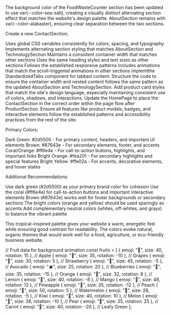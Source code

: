 The background color of the FoodWasteCounter section has been updated to use var(--color-sea-salt), creating a visually distinct alternating section effect that matches the website's design palette. AboutSection remains with var(--color-alabaster), ensuring clear separation between the two sections.

Create a new ContactSection; 

Uses global CSS variables consistently for colors, spacing, and typography
Implements alternating section styling that matches AboutSection and TechnologySection
Maintains a consistent container width that matches other sections
Uses the same heading styles and text sizes as other sections
Follows the established responsive patterns
Includes animations that match the scroll-triggered animations in other sections
implemtthe StandardizedTabs component for tabbed content.
Structure the code to ensure the container width and nested content follows the same pattern as the updated AboutSection and TechnologySection.
Add product card styles that match the site's design language, especially maintaining consistent use of colors, shadows, and interactions.
Update the HomePage to place the ContactSection in the correct order within the page flow after ProductSection.
Ensure all features like product modals, badges, and interactive elements follow the established patterns and accessibility practices from the rest of the site.




Primary Colors:

Dark Green: #2d5500 - For primary content, headers, and important UI elements
Brown: #87643e - For secondary elements, footer, and accents
Coral/Orange: #ff6e4e - For call-to-action buttons, highlights, and important links
Bright Orange: #fea201 - For secondary highlights and special features
Bright Yellow: #ffe02a - For accents, decorative elements, and hover states

Additional Recommendations:

Use dark green (#2d5500) as your primary brand color for cohesion
Use the coral (#ff6e4e) for call-to-action buttons and important interactive elements
Brown (#87643e) works well for footer backgrounds or secondary sections
The bright colors (orange and yellow) should be used sparingly as accents
Add complementary neutral colors (whites, off-whites, and grays) to balance the vibrant palette

This tropical-inspired palette gives your website a warm, energetic feel while ensuring good contrast for readability. The colors evoke natural, organic themes that would work well for a food, agriculture, or eco-friendly business website.


  // Fruit data for background animation
  const fruits = [
    { emoji: "🍎", size: 40, rotation: 15 },    // Apple
    { emoji: "🍇", size: 35, rotation: -10 },   // Grapes
    { emoji: "🍓", size: 30, rotation: 5 },     // Strawberry
    { emoji: "🥑", size: 45, rotation: -5 },    // Avocado
    { emoji: "🫐", size: 25, rotation: 20 },    // Blueberries
    { emoji: "🍊", size: 35, rotation: -15 },   // Orange
    { emoji: "🍋", size: 32, rotation: 8 },     // Lemon
    { emoji: "🥭", size: 40, rotation: -8 },    // Mango
    { emoji: "🍍", size: 48, rotation: 12 },    // Pineapple
    { emoji: "🍑", size: 35, rotation: -12 },   // Peach
    { emoji: "🍉", size: 50, rotation: 5 },     // Watermelon
    { emoji: "🥝", size: 28, rotation: -5 },    // Kiwi
    { emoji: "🍈", size: 40, rotation: 10 },    // Melon
    { emoji: "🍐", size: 38, rotation: -10 },   // Pear
    { emoji: "🥕", size: 35, rotation: 25 },    // Carrot
    { emoji: "🥬", size: 40, rotation: -20 },   // Leafy Green
  ];